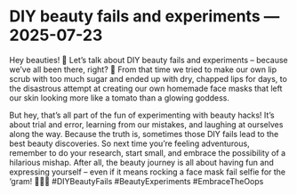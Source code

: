 # DIY beauty fails and experiments — 2025-07-23

Hey beauties! 💄 Let’s talk about DIY beauty fails and experiments – because we’ve all been there, right? 🙈 From that time we tried to make our own lip scrub with too much sugar and ended up with dry, chapped lips for days, to the disastrous attempt at creating our own homemade face masks that left our skin looking more like a tomato than a glowing goddess.

But hey, that’s all part of the fun of experimenting with beauty hacks! It’s about trial and error, learning from our mistakes, and laughing at ourselves along the way. Because the truth is, sometimes those DIY fails lead to the best beauty discoveries. So next time you’re feeling adventurous, remember to do your research, start small, and embrace the possibility of a hilarious mishap. After all, the beauty journey is all about having fun and expressing yourself – even if it means rocking a face mask fail selfie for the ‘gram! 💁‍♀️✨ #DIYBeautyFails #BeautyExperiments #EmbraceTheOops